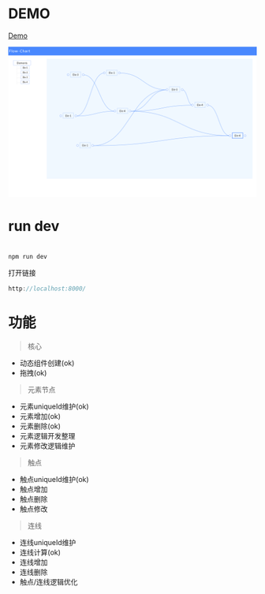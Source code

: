 # DEMO
[Demo](https://bojue.github.io/flow-chart/)

![demo.png](https://github.com/bojue/flow-chart/blob/master/src/assets/demo.PNG)
# run dev

```javascript

npm run dev

```
打开链接

```javascript
http://localhost:8000/

```
# 功能

> 核心

- 动态组件创建(ok)
- 拖拽(ok)

> 元素节点

- 元素uniqueId维护(ok)
- 元素增加(ok)
- 元素删除(ok)
- 元素逻辑开发整理
- 元素修改逻辑维护

> 触点

- 触点uniqueId维护(ok)
- 触点增加
- 触点删除
- 触点修改

> 连线

- 连线uniqueId维护
- 连线计算(ok)
- 连线增加
- 连线删除
- 触点/连线逻辑优化

